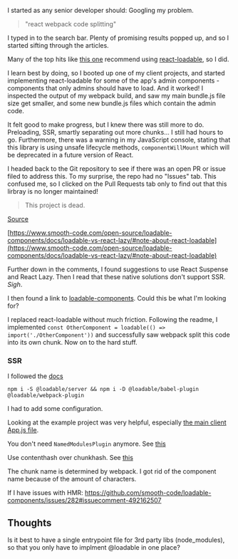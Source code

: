 I started as any senior developer should: Googling my problem.

> "react webpack code splitting"

I typed in to the search bar. Plenty of promising results popped up, and so I started sifting through the articles.

Many of the top hits like [this one](https://itnext.io/react-router-and-webpack-v4-code-splitting-using-splitchunksplugin-f0a48f110312) recommend using [react-loadable](https://github.com/jamiebuilds/react-loadable), so I did.

I learn best by doing, so I booted up one of my client projects, and started implementing react-loadable for some of the app's admin components - components that only admins should have to load. And it worked! I inspected the output of my webpack build, and saw my main bundle.js file size get smaller, and some new bundle.js files which contain the admin code.

It felt good to make progress, but I knew there was still more to do. Preloading, SSR, smartly separating out more chunks... I still had hours to go. Furthermore, there was a warning in my JavaScript console, stating that this library is using unsafe lifecycle methods, `componentWillMount` which will be deprecated in a future version of React.

I headed back to the Git repository to see if there was an open PR or issue filed to address this. To my surprise, the repo had no "Issues" tab. This confused me, so I clicked on the Pull Requests tab only to find out that this lirbray is no longer maintained!

> This project is dead.

[Source](https://github.com/jamiebuilds/react-loadable/pull/195#issuecomment-520439454)

[https://www.smooth-code.com/open-source/loadable-components/docs/loadable-vs-react-lazy/#note-about-react-loadable](https://www.smooth-code.com/open-source/loadable-components/docs/loadable-vs-react-lazy/#note-about-react-loadable)

Further down in the comments, I found suggestions to use React Suspense and React Lazy. Then I read that these native solutions don't support SSR. _Sigh_.

I then found a link to [loadable-components](https://github.com/smooth-code/loadable-components). Could this be what I'm looking for?

I replaced react-loadable without much friction. Following the readme, I implemented `const OtherComponent = loadable(() => import('./OtherComponent'))` and successfully saw webpack split this code into its own chunk. Now on to the hard stuff.

### SSR

I followed the [docs]()

`npm i -S @loadable/server && npm i -D @loadable/babel-plugin @loadable/webpack-plugin`

I had to add some configuration.

Looking at the example project was very helpful, especially [the main client App.js file](https://github.com/smooth-code/loadable-components/blob/master/examples/server-side-rendering/src/client/App.js).

You don't need `NamedModulesPlugin` anymore. See [this](https://github.com/webpack/webpack.js.org/issues/2279)

Use contenthash over chunkhash. See [this](https://github.com/webpack/webpack.js.org/issues/2096)

The chunk name is determined by webpack. I got rid of the component name because of the amount of characters.

If I have issues with HMR: https://github.com/smooth-code/loadable-components/issues/282#issuecomment-492162507


## Thoughts

Is it best to have a single entrypoint file for 3rd party libs (node_modules), so that you only have to implment @loadable in one place?
